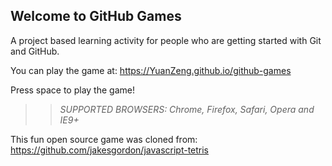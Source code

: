 ## Welcome to GitHub Games

A project based learning activity for people who are getting started with Git and GitHub.

You can play the game at: https://YuanZeng.github.io/github-games

Press space to play the game!

>> _*SUPPORTED BROWSERS*: Chrome, Firefox, Safari, Opera and IE9+_

This fun open source game was cloned from: https://github.com/jakesgordon/javascript-tetris
